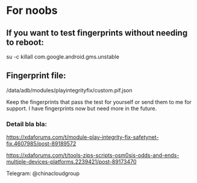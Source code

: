 # For noobs

## If you want to test fingerprints without needing to reboot:
su -c killall com.google.android.gms.unstable

## Fingerprint file:
/data/adb/modules/playintegrityfix/custom.pif.json

Keep the fingerprints that pass the test for yourself or send them to me for support. I have fingerprints now but need more in the future.

### Detail bla bla:

https://xdaforums.com/t/module-play-integrity-fix-safetynet-fix.4607985/post-89189572

https://xdaforums.com/t/tools-zips-scripts-osm0sis-odds-and-ends-multiple-devices-platforms.2239421/post-89173470

Telegram: @chinacloudgroup
